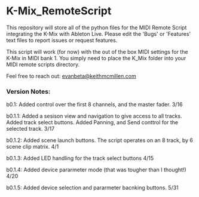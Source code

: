 # K-Mix_RemoteScript
This repository will store all of the python files for the MIDI Remote Script integrating the K-Mix with Ableton Live. Please edit the 'Bugs' or 'Features' text files to report issues or request features.  

This script will work (for now) with the out of the box MIDI settings for the K-Mix in MIDI bank 1. You simply need to place the K_Mix folder into your MIDI remote scripts directory. 

Feel free to reach out: evanbeta@keithmcmillen.com

### Version Notes: 

b0.1: Added control over the first 8 channels, and the master fader. 3/16

b0.1.1: Added a sesison view and navigation to give access to all tracks. Added track select buttons. Added Panning, and Send conttrol for the selected track. 3/17

b0.1.2: Added scene launch buttons. The script operates on an 8 track, by 6 scene clip matrix. 4/1

b0.1.3: Added LED handling for the track select buttons 4/15

b0.1.4: Added device pararmeter mode (that was tougher than I thought!) 4/20

b0.1.5: Added device selection and pararmeter bacnking buttons. 5/31
